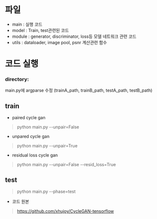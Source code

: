 
# 파일
- main :  실행 코드
- model : Train, test관련된 코드
- module : generator, discriminator, loss등 모델 네트워크 관련 코드
- utils : dataloader, image pool, psnr 계산관련 함수

# 코드 실행
### directory:
main.py에  argparse 수정 (trainA_path, trainB_path, testA_path, testB_path)

## train
* paired cycle gan
> python main.py --unpair=False
* unpared cycle gan
> python main.py --unpair=True
* residual loss cycle gan
> python main.py --unpair=False --resid_loss=True

## test
> python main.py --phase=test

* 코드 원본
> https://github.com/xhujoy/CycleGAN-tensorflow

